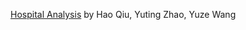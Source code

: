 [Hospital Analysis](https://github.com/raulista1997/ORIE4741_Final_Project) by Hao Qiu, Yuting Zhao, Yuze Wang
